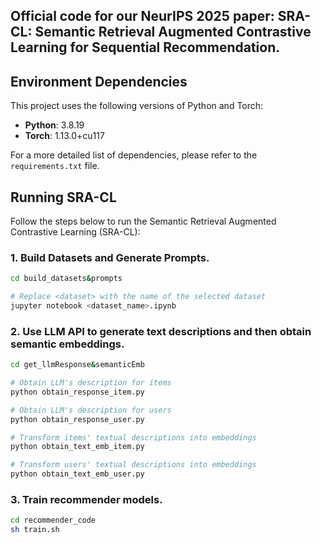## Official code for our NeurIPS 2025 paper: **SRA-CL: Semantic Retrieval Augmented Contrastive Learning for Sequential Recommendation**.

## Environment Dependencies
This project uses the following versions of Python and Torch:

- **Python**: 3.8.19
- **Torch**: 1.13.0+cu117

For a more detailed list of dependencies, please refer to the `requirements.txt` file.

## Running SRA-CL

Follow the steps below to run the Semantic Retrieval Augmented Contrastive Learning (SRA-CL):

### 1. Build Datasets and Generate Prompts.

```bash
cd build_datasets&prompts

# Replace <dataset> with the name of the selected dataset
jupyter notebook <dataset_name>.ipynb 
```

### 2. Use LLM API to generate text descriptions and then obtain semantic embeddings.

```bash
cd get_llmResponse&semanticEmb

# Obtain LLM's description for items
python obtain_response_item.py

# Obtain LLM's description for users
python obtain_response_user.py

# Transform items' textual descriptions into embeddings
python obtain_text_emb_item.py

# Transform users' textual descriptions into embeddings
python obtain_text_emb_user.py
```

### 3. Train recommender models.
```bash
cd recommender_code
sh train.sh
```
